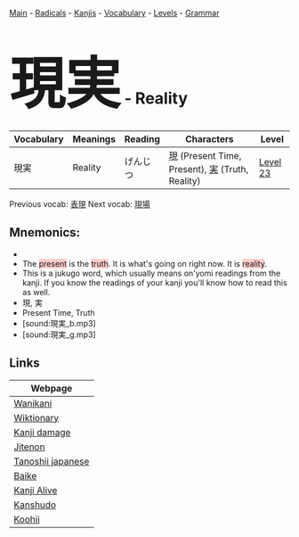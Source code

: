 <style> bigfont {font-size: 100px}</style>
[Main](../README.md) -
[Radicals](../radicals.md) -
[Kanjis](../kanjis.md) -
[Vocabulary](../vocabulary.md) -
[Levels](../levels.md) -
[Grammar](../grammar.md)
# <bigfont> 現実</bigfont> - Reality 

| Vocabulary | Meanings | Reading | Characters | Level |
| --- | --- | --- | --- | --- |
| 現実 | Reality | げんじつ |  [現](../kanjis/現.md) (Present Time, Present), [実](../kanjis/実.md) (Truth, Reality) | [Level 23](../levels/wk_level23.md) |

Previous vocab: [表現](表現.md) Next vocab: [現場](現場.md) 

## Mnemonics:

* 
* The <span style="background-color:#ffcccb"> present</span> is the <span style="background-color:#ffcccb"> truth</span>. It is what's going on right now. It is <span style="background-color:#ffcccb"> reality</span>.
* This is a jukugo word, which usually means on'yomi readings from the kanji. If you know the readings of your kanji you'll know how to read this as well.
* 現, 実
* Present Time, Truth
* [sound:現実_b.mp3]
* [sound:現実_g.mp3]


## Links 

| Webpage |
| --- |
| [Wanikani          ](https://www.wanikani.com/kanji/現実) |
| [Wiktionary        ](https://en.wiktionary.org/wiki/現実) |
| [Kanji damage      ](http://www.kanjidamage.com/kanji/search?utf8=✓&q=現実) |
| [Jitenon           ](https://jitenon.com/kanji/現実) |
| [Tanoshii japanese ](https://www.tanoshiijapanese.com/dictionary/kanji.cfm?k=現実) |
| [Baike             ](https://baike.baidu.com/item/現実) |
| [Kanji Alive       ](https://app.kanjialive.com/現実) |
| [Kanshudo          ](https://www.kanshudo.com/searchmn?q=現実) |
| [Koohii            ](https://kanji.koohii.com/study/kanji/現実) |
